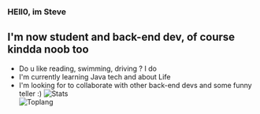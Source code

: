 ### HEll0, im Steve
## I'm now student and back-end dev, of course kindda noob too
- Do u like reading, swimming, driving ? I do
- I'm currently learning Java tech and about Life
- I'm looking for to collaborate with other back-end devs and some funny teller :)
![Stats](https://github-readme-stats.vercel.app/api?username=luyendong1102&show_icons=true&theme=dracula)  
![Toplang](https://github-readme-stats.vercel.app/api/top-langs/?username=luyendong1102)
